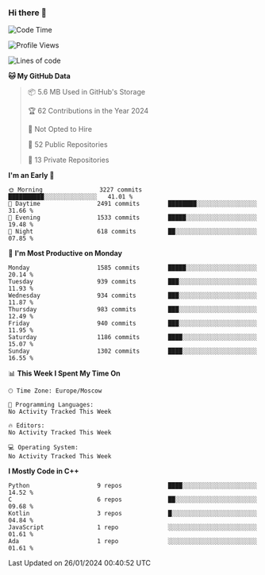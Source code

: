 ### Hi there 👋

<!--
**SemenMartynov/SemenMartynov** is a ✨ _special_ ✨ repository because its `README.md` (this file) appears on your GitHub profile.

Here are some ideas to get you started:

- 🔭 I’m currently working on ...
- 🌱 I’m currently learning ...
- 👯 I’m looking to collaborate on ...
- 🤔 I’m looking for help with ...
- 💬 Ask me about ...
- 📫 How to reach me: ...
- 😄 Pronouns: ...
- ⚡ Fun fact: ...
-->

<!--START_SECTION:waka-->
![Code Time](http://img.shields.io/badge/Code%20Time-0%20secs-blue)

![Profile Views](http://img.shields.io/badge/Profile%20Views-0-blue)

![Lines of code](https://img.shields.io/badge/From%20Hello%20World%20I%27ve%20Written-6.8%20million%20lines%20of%20code-blue)

**🐱 My GitHub Data** 

> 📦 5.6 MB Used in GitHub's Storage 
 > 
> 🏆 62 Contributions in the Year 2024
 > 
> 🚫 Not Opted to Hire
 > 
> 📜 52 Public Repositories 
 > 
> 🔑 13 Private Repositories 
 > 
**I'm an Early 🐤** 

```text
🌞 Morning                3227 commits        ██████████░░░░░░░░░░░░░░░   41.01 % 
🌆 Daytime                2491 commits        ████████░░░░░░░░░░░░░░░░░   31.66 % 
🌃 Evening                1533 commits        █████░░░░░░░░░░░░░░░░░░░░   19.48 % 
🌙 Night                  618 commits         ██░░░░░░░░░░░░░░░░░░░░░░░   07.85 % 
```
📅 **I'm Most Productive on Monday** 

```text
Monday                   1585 commits        █████░░░░░░░░░░░░░░░░░░░░   20.14 % 
Tuesday                  939 commits         ███░░░░░░░░░░░░░░░░░░░░░░   11.93 % 
Wednesday                934 commits         ███░░░░░░░░░░░░░░░░░░░░░░   11.87 % 
Thursday                 983 commits         ███░░░░░░░░░░░░░░░░░░░░░░   12.49 % 
Friday                   940 commits         ███░░░░░░░░░░░░░░░░░░░░░░   11.95 % 
Saturday                 1186 commits        ████░░░░░░░░░░░░░░░░░░░░░   15.07 % 
Sunday                   1302 commits        ████░░░░░░░░░░░░░░░░░░░░░   16.55 % 
```


📊 **This Week I Spent My Time On** 

```text
🕑︎ Time Zone: Europe/Moscow

💬 Programming Languages: 
No Activity Tracked This Week

🔥 Editors: 
No Activity Tracked This Week

💻 Operating System: 
No Activity Tracked This Week
```

**I Mostly Code in C++** 

```text
Python                   9 repos             ████░░░░░░░░░░░░░░░░░░░░░   14.52 % 
C                        6 repos             ██░░░░░░░░░░░░░░░░░░░░░░░   09.68 % 
Kotlin                   3 repos             █░░░░░░░░░░░░░░░░░░░░░░░░   04.84 % 
JavaScript               1 repo              ░░░░░░░░░░░░░░░░░░░░░░░░░   01.61 % 
Ada                      1 repo              ░░░░░░░░░░░░░░░░░░░░░░░░░   01.61 % 
```




 Last Updated on 26/01/2024 00:40:52 UTC
<!--END_SECTION:waka-->
